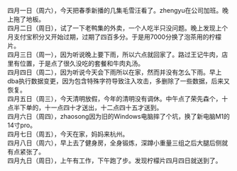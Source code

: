 四月一日（周六），今天把春季新播的几集毛雪汪看了。zhengyu在公司加班。晚上拖了地板。</br>
四月二日（周日），试了一下老鸭集的外卖，一个人吃半只没问题。晚上发现上个月支付宝积分又开始过期，过期了四百多分。于是用7000分换了泡茶用的柠檬片。</br>
四月三日（周一），因为听说晚上要下雨，所以六点就回家了。路过王记牛肉，店里有位置，于是点了很久没吃的套餐和牛肉丸汤。</br>
四月四日（周二），因为听说今天会下雨所以在家，然而并没有怎么下雨。早上dba执行数据变更，因为包含特殊字符导致注入攻击，多删除了一些数据，后来又恢复。</br>
四月五日（周三），今天清明放假，今年的清明没有调休。中午点了荣先森个，十点半下单的，十一点四十才送出，十二点四十五才送到。</br>
四月六日（周四），zhaosong因为旧的Windows电脑摔了个坑，换了新电脑M1的14寸pro。</br>
四月七日（周五），今天在家，妈妈来杭州。</br>
四月八日（周六），早上去了健身房，全身锻炼，深蹲小重量三组之后大腿后侧就有点紧张了。</br>
四月九日（周日），上午有工作，下午跑了步。发现柠檬片四月四日就送到了。</br>
